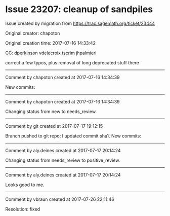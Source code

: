 # Issue 23207: cleanup of sandpiles

Issue created by migration from https://trac.sagemath.org/ticket/23444

Original creator: chapoton

Original creation time: 2017-07-16 14:33:42

CC:  dperkinson vdelecroix tscrim jhpalmieri

correct a few typos, plus removal of long deprecated stuff there


---

Comment by chapoton created at 2017-07-16 14:34:39

New commits:


---

Comment by chapoton created at 2017-07-16 14:34:39

Changing status from new to needs_review.


---

Comment by git created at 2017-07-17 19:12:15

Branch pushed to git repo; I updated commit sha1. New commits:


---

Comment by aly.deines created at 2017-07-17 20:14:24

Changing status from needs_review to positive_review.


---

Comment by aly.deines created at 2017-07-17 20:14:24

Looks good to me.


---

Comment by vbraun created at 2017-07-26 22:11:46

Resolution: fixed

